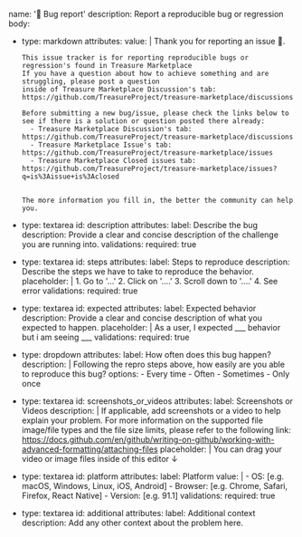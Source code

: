 name: '🐛 Bug report'
description: Report a reproducible bug or regression
body:
  - type: markdown
    attributes:
      value: |
        Thank you for reporting an issue :pray:.

        This issue tracker is for reporting reproducible bugs or regression's found in Treasure Marketplace
        If you have a question about how to achieve something and are struggling, please post a question
        inside of Treasure Marketplace Discussion's tab: https://github.com/TreasureProject/treasure-marketplace/discussions

        Before submitting a new bug/issue, please check the links below to see if there is a solution or question posted there already:
          - Treasure Marketplace Discussion's tab: https://github.com/TreasureProject/treasure-marketplace/discussions
          - Treasure Marketplace Issue's tab: https://github.com/TreasureProject/treasure-marketplace/issues
          - Treasure Marketplace Closed issues tab: https://github.com/TreasureProject/treasure-marketplace/issues?q=is%3Aissue+is%3Aclosed


        The more information you fill in, the better the community can help you.
  - type: textarea
    id: description
    attributes:
      label: Describe the bug
      description: Provide a clear and concise description of the challenge you are running into.
    validations:
      required: true
  - type: textarea
    id: steps
    attributes:
      label: Steps to reproduce
      description: Describe the steps we have to take to reproduce the behavior.
      placeholder: |
        1. Go to '...'
        2. Click on '....'
        3. Scroll down to '....'
        4. See error
    validations:
      required: true
  - type: textarea
    id: expected
    attributes:
      label: Expected behavior
      description: Provide a clear and concise description of what you expected to happen.
      placeholder: |
        As a user, I expected ___ behavior but i am seeing ___
    validations:
      required: true
  - type: dropdown
    attributes:
      label: How often does this bug happen?
      description: |
        Following the repro steps above, how easily are you able to reproduce this bug?
      options:
        - Every time
        - Often
        - Sometimes
        - Only once
  - type: textarea
    id: screenshots_or_videos
    attributes:
      label: Screenshots or Videos
      description: |
        If applicable, add screenshots or a video to help explain your problem.
        For more information on the supported file image/file types and the file size limits, please refer
        to the following link: https://docs.github.com/en/github/writing-on-github/working-with-advanced-formatting/attaching-files
      placeholder: |
        You can drag your video or image files inside of this editor ↓
  - type: textarea
    id: platform
    attributes:
      label: Platform
      value: |
        - OS: [e.g. macOS, Windows, Linux, iOS, Android]
        - Browser: [e.g. Chrome, Safari, Firefox, React Native]
        - Version: [e.g. 91.1]
    validations:
      required: true
  - type: textarea
    id: additional
    attributes:
      label: Additional context
      description: Add any other context about the problem here.